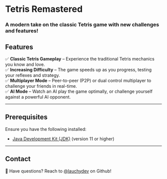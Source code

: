 # Tetris Remastered



### A modern take on the classic Tetris game with new challenges and features!

## Features

✅ **Classic Tetris Gameplay** – Experience the traditional Tetris mechanics you know and love.\
✅ **Increasing Difficulty** – The game speeds up as you progress, testing your reflexes and strategy.\
✅ **Multiplayer Mode** – Peer-to-peer (P2P) or dual control multiplayer to challenge your friends in real-time.\
✅ **AI Mode** – Watch an AI play the game optimally, or challenge yourself against a powerful AI opponent.

---

## Prerequisites

Ensure you have the following installed:

- [Java Development Kit (JDK)](https://adoptopenjdk.net/) (version 11 or higher)
---

## Contact

💬 Have questions? Reach to [@lauchydev](https://github.com/lauchydev) on Github!



